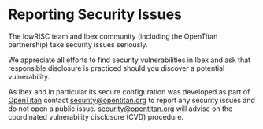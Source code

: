# Reporting Security Issues

The lowRISC team and Ibex community (including the OpenTitan partnership) take security issues seriously.

We appreciate all efforts to find security vulnerabilities in Ibex and ask that responsible disclosure is practiced should you discover a potential vulnerability.

As Ibex and in particular its secure configuration was developed as part of [OpenTitan](https://www.github.com/lowrisc/opentitan) contact [security@opentitan.org](mailto:security@opentitan.org) to report any security issues and do not open a public issue.
[security@opentitan.org](mailto:security@opentitan.org) will advise on the coordinated vulnerability disclosure (CVD) procedure.

